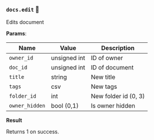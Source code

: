 ### `docs.edit` 🔰

Edits document

**Params**:

|Name|Value|Description|
|--|--|--|
|`owner_id`|unsigned int|ID of owner|
|`doc_id`|unsigned int|ID of document|
|`title`|string|New title|
|`tags`|csv|New tags|
|`folder_id`|int|New folder id (0, 3)|
|`owner_hidden`|bool (0,1)|Is owner hidden|

**Result**

Returns 1 on success.
